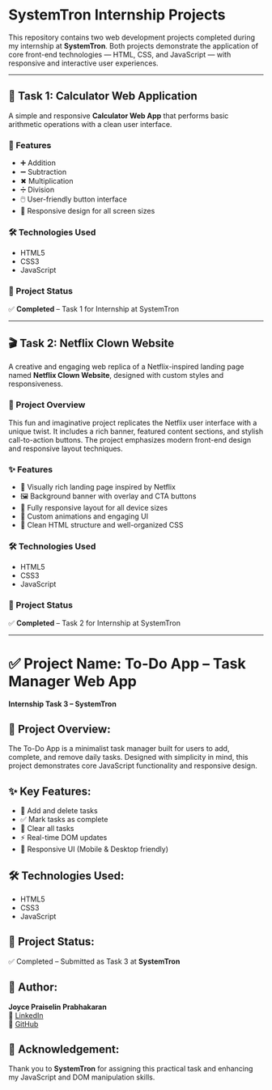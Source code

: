 # SystemTron Internship Projects

This repository contains two web development projects completed during my internship at **SystemTron**. Both projects demonstrate the application of core front-end technologies — HTML, CSS, and JavaScript — with responsive and interactive user experiences.

---

## 🚀 Task 1: Calculator Web Application

A simple and responsive **Calculator Web App** that performs basic arithmetic operations with a clean user interface.

### 🔧 Features
- ➕ Addition  
- ➖ Subtraction  
- ✖ Multiplication  
- ➗ Division  
- 🖱️ User-friendly button interface  
- 📱 Responsive design for all screen sizes  

### 🛠️ Technologies Used
- HTML5  
- CSS3  
- JavaScript  

### 📌 Project Status
✅ **Completed** – Task 1 for Internship at SystemTron

---

## 🎬 Task 2: Netflix Clown Website

A creative and engaging web replica of a Netflix-inspired landing page named **Netflix Clown Website**, designed with custom styles and responsiveness.

### 📄 Project Overview
This fun and imaginative project replicates the Netflix user interface with a unique twist. It includes a rich banner, featured content sections, and stylish call-to-action buttons. The project emphasizes modern front-end design and responsive layout techniques.

### ✨ Features
- 🎥 Visually rich landing page inspired by Netflix  
- 🖼️ Background banner with overlay and CTA buttons  
- 📱 Fully responsive layout for all device sizes  
- 🎨 Custom animations and engaging UI  
- 📂 Clean HTML structure and well-organized CSS  

### 🛠️ Technologies Used
- HTML5  
- CSS3  
- JavaScript  

### 📌 Project Status
✅ **Completed** – Task 2 for Internship at SystemTron

---

# ✅ Project Name: To-Do App – Task Manager Web App
**Internship Task 3 – SystemTron**

## 📄 Project Overview:
The To-Do App is a minimalist task manager built for users to add, complete, and remove daily tasks. Designed with simplicity in mind, this project demonstrates core JavaScript functionality and responsive design.

## ✨ Key Features:
- 📝 Add and delete tasks
- ✅ Mark tasks as complete
- 🧹 Clear all tasks
- ⚡ Real-time DOM updates
- 📱 Responsive UI (Mobile & Desktop friendly)

## 🛠️ Technologies Used:
- HTML5  
- CSS3  
- JavaScript

## 🚀 Project Status:
✅ Completed – Submitted as Task 3 at **SystemTron**

## 👤 Author:
**Joyce Praiselin Prabhakaran**  
🔗 [LinkedIn](https://www.linkedin.com/in/joyce-praiselin-prabhakaran-744514285/)  
🔗 [GitHub](https://github.com/joyce-praiselin)

## 🙏 Acknowledgement:
Thank you to **SystemTron** for assigning this practical task and enhancing my JavaScript and DOM manipulation skills.

